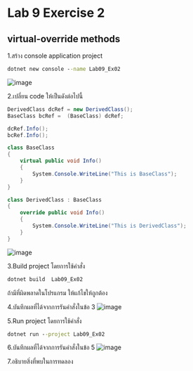 # Lab 9 Exercise 2

## virtual-override methods

1.สร้าง console application project

```cmd
dotnet new console --name Lab09_Ex02
```
![image](https://github.com/AnchisaPhetnoi/03376836-OOP-2566-Lab-09/assets/144197034/4e1f11f9-ad90-4161-952a-fc58ff31da3f)

2.เปลี่ยน code ให้เป็นดังต่อไปนี้

```cs
DerivedClass dcRef = new DerivedClass();
BaseClass bcRef =  (BaseClass) dcRef;

dcRef.Info();
bcRef.Info();

class BaseClass
{
    virtual public void Info()
    {
        System.Console.WriteLine("This is BaseClass");
    }
}

class DerivedClass : BaseClass
{
    override public void Info()
    {
        System.Console.WriteLine("This is DerivedClass");
    }
}
```
![image](https://github.com/AnchisaPhetnoi/03376836-OOP-2566-Lab-09/assets/144197034/433e99da-eb53-436e-9fcc-5b0430d0b14a)

3.Build project โดยการใช้คำสั่ง

```cmd
dotnet build  Lab09_Ex02
```

ถ้ามีที่ผิดพลาดในโปรแกรม ให้แก้ไขให้ถูกต้อง

4.บันทึกผลที่ได้จากการรันคำสั่งในข้อ 3
![image](https://github.com/AnchisaPhetnoi/03376836-OOP-2566-Lab-09/assets/144197034/8c9007a0-057f-41d4-a529-14398082c88b)

5.Run project โดยการใช้คำสั่ง

```cmd
dotnet run --project Lab09_Ex02
```

6.บันทึกผลที่ได้จากการรันคำสั่งในข้อ 5
![image](https://github.com/AnchisaPhetnoi/03376836-OOP-2566-Lab-09/assets/144197034/afcb05ae-f930-4c70-8e34-19e7e7892120)

7.อธิบายสิ่งที่พบในการทดลอง
